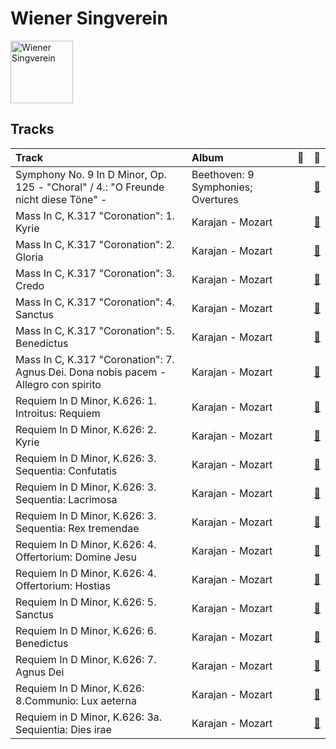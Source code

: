 
# Wiener Singverein


<img src="https://i.scdn.co/image/e403106a45cbd0e2ca51e4d1b18b9a587f9177be" alt="Wiener Singverein" width="100" />

## Tracks

| Track                                                                               | Album                              | 💚   | 🔗                                                          |
|:------------------------------------------------------------------------------------|:-----------------------------------|:----|:-----------------------------------------------------------|
| Symphony No. 9 In D Minor, Op. 125 - "Choral" / 4.: "O Freunde nicht diese Töne" -  | Beethoven: 9 Symphonies; Overtures |     | [🔗](https://open.spotify.com/track/3vanPPXeHjJ6QJ1Sgie8g3) |
| Mass In C, K.317 "Coronation": 1. Kyrie                                             | Karajan - Mozart                   |     | [🔗](https://open.spotify.com/track/5ivFGeKeO5ZSrVoikc5voY) |
| Mass In C, K.317 "Coronation": 2. Gloria                                            | Karajan - Mozart                   |     | [🔗](https://open.spotify.com/track/0nN6oNjnxZ9yUfNP3Vq5VY) |
| Mass In C, K.317 "Coronation": 3. Credo                                             | Karajan - Mozart                   |     | [🔗](https://open.spotify.com/track/5uKnES1SXvjJ4VYhM3Dd7e) |
| Mass In C, K.317 "Coronation": 4. Sanctus                                           | Karajan - Mozart                   |     | [🔗](https://open.spotify.com/track/1lO8N394gjfTdH3qUC6SxI) |
| Mass In C, K.317 "Coronation": 5. Benedictus                                        | Karajan - Mozart                   |     | [🔗](https://open.spotify.com/track/5d2wRoIv8FGQ0Mg1gOJfym) |
| Mass In C, K.317 "Coronation": 7. Agnus Dei. Dona nobis pacem - Allegro con spirito | Karajan - Mozart                   |     | [🔗](https://open.spotify.com/track/5xoJs5tSHWZ0u8Y3GkRvem) |
| Requiem In D Minor, K.626: 1. Introitus: Requiem                                    | Karajan - Mozart                   |     | [🔗](https://open.spotify.com/track/3zsSvh8Pu3TiuXn5YdhZqz) |
| Requiem In D Minor, K.626: 2. Kyrie                                                 | Karajan - Mozart                   |     | [🔗](https://open.spotify.com/track/5OO1HZSyoPeaZvmvlIOvIp) |
| Requiem In D Minor, K.626: 3. Sequentia: Confutatis                                 | Karajan - Mozart                   |     | [🔗](https://open.spotify.com/track/2V581m7x1uCd8sVIHmJOHu) |
| Requiem In D Minor, K.626: 3. Sequentia: Lacrimosa                                  | Karajan - Mozart                   |     | [🔗](https://open.spotify.com/track/4fZ5XttwgrWUnmD8cPqfaP) |
| Requiem In D Minor, K.626: 3. Sequentia: Rex tremendae                              | Karajan - Mozart                   |     | [🔗](https://open.spotify.com/track/1GgJCt9psWwrZcdGm9Z69d) |
| Requiem In D Minor, K.626: 4. Offertorium: Domine Jesu                              | Karajan - Mozart                   |     | [🔗](https://open.spotify.com/track/7rFbjvOVAjimxhIMVVatF6) |
| Requiem In D Minor, K.626: 4. Offertorium: Hostias                                  | Karajan - Mozart                   |     | [🔗](https://open.spotify.com/track/0x7uY2kKO4RVhajULRVNFo) |
| Requiem In D Minor, K.626: 5. Sanctus                                               | Karajan - Mozart                   |     | [🔗](https://open.spotify.com/track/7rkakVQEVWVASpkamj7m8o) |
| Requiem In D Minor, K.626: 6. Benedictus                                            | Karajan - Mozart                   |     | [🔗](https://open.spotify.com/track/0HFIawlgXNMh01tMP3rur4) |
| Requiem In D Minor, K.626: 7. Agnus Dei                                             | Karajan - Mozart                   |     | [🔗](https://open.spotify.com/track/0vRfuLHzBWqWnylAnifquI) |
| Requiem In D Minor, K.626: 8.Communio: Lux aeterna                                  | Karajan - Mozart                   |     | [🔗](https://open.spotify.com/track/6EkyeAw8TnpzH516EBWgW2) |
| Requiem in D Minor, K.626: 3a. Sequientia: Dies irae                                | Karajan - Mozart                   |     | [🔗](https://open.spotify.com/track/5bzkKeaKTatYKtxHY0HDay) |